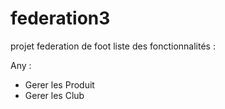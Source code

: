 # federation3
projet federation de foot
liste des fonctionnalités : 


Any : 
- Gerer les Produit 
- Gerer les Club
